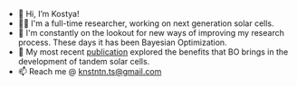 - 👋 Hi, I’m Kostya!
- 🕵️‍♂️ I'm a full-time researcher, working on next generation solar cells.
- 👀 I'm constantly on the lookout for new ways of improving my research process. These days it has been Bayesian Optimization. 
- 🌱 My most recent [publication](https://doi.org/10.1002/adts.202301013) explored the benefits that BO brings in the development of tandem solar cells.
- 📫 Reach me @ knstntn.ts@gmail.com


<!---
knstntn-ts/knstntn-ts is a ✨ special ✨ repository because its `README.md` (this file) appears on your GitHub profile.
You can click the Preview link to take a look at your changes.
--->
